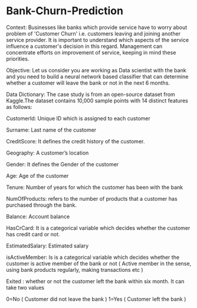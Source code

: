# Bank-Churn-Prediction
Context:
Businesses like banks which provide service have to worry about problem of 'Customer Churn' i.e. customers leaving and joining another service provider. It is important to understand which aspects of the service influence a customer's decision in this regard. Management can concentrate efforts on improvement of service, keeping in mind these priorities.

Objective:
Let us consider you are working as Data scientist with the bank and you need to build a neural network based classifier that can determine whether a customer will leave the bank or not in the next 6 months.

Data Dictionary:
The case study is from an open-source dataset from Kaggle.The dataset contains 10,000 sample points with 14 distinct features as follows:

CustomerId: Unique ID which is assigned to each customer

Surname: Last name of the customer

CreditScore: It defines the credit history of the customer.

Geography: A customer’s location 

Gender: It defines the Gender of the customer

Age: Age of the customer 

Tenure: Number of years for which the customer has been with the bank

NumOfProducts: refers to the number of products that a customer has purchased through the bank.

Balance: Account balance

HasCrCard: It is a categorical variable which decides whether the customer has credit card or not.

EstimatedSalary: Estimated salary

isActiveMember: Is is a categorical variable which decides whether the customer is active member of the bank or not ( Active member in the sense, using bank products regularly, making transactions etc )

Exited : whether or not the customer left the bank within six month. It can take two values

0=No ( Customer did not leave the bank )
1=Yes ( Customer left the bank )
